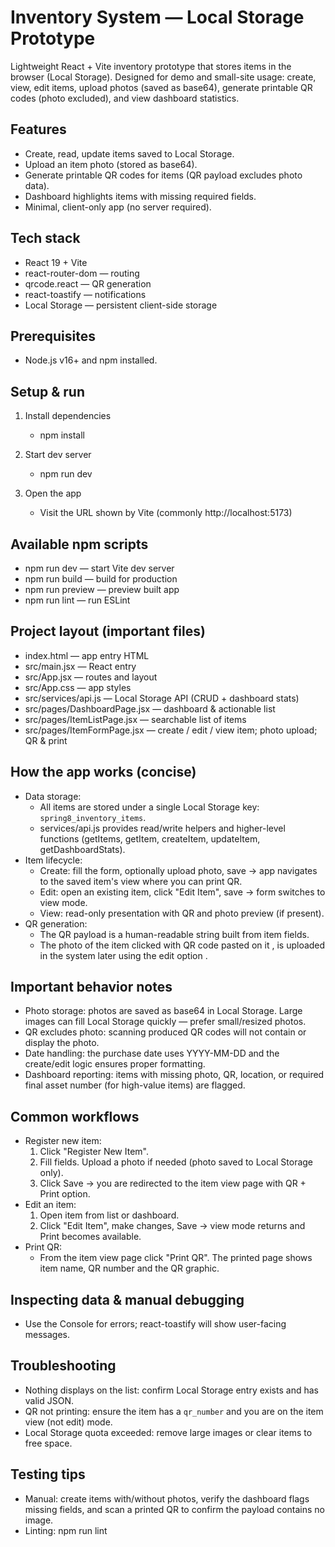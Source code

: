 # Inventory System — Local Storage Prototype

Lightweight React + Vite inventory prototype that stores items in the browser (Local Storage). Designed for demo and small-site usage: create, view, edit items, upload photos (saved as base64), generate printable QR codes (photo excluded), and view dashboard statistics.

## Features
- Create, read, update items saved to Local Storage.
- Upload an item photo (stored as base64).
- Generate printable QR codes for items (QR payload excludes photo data).
- Dashboard highlights items with missing required fields.
- Minimal, client-only app (no server required).

## Tech stack
- React 19 + Vite
- react-router-dom — routing
- qrcode.react — QR generation
- react-toastify — notifications
- Local Storage — persistent client-side storage

## Prerequisites
- Node.js v16+ and npm installed.

## Setup & run
1. Install dependencies
   - npm install

2. Start dev server
   - npm run dev

3. Open the app
   - Visit the URL shown by Vite (commonly http://localhost:5173)

## Available npm scripts
- npm run dev — start Vite dev server
- npm run build — build for production
- npm run preview — preview built app
- npm run lint — run ESLint

## Project layout (important files)
- index.html — app entry HTML
- src/main.jsx — React entry
- src/App.jsx — routes and layout
- src/App.css — app styles
- src/services/api.js — Local Storage API (CRUD + dashboard stats)
- src/pages/DashboardPage.jsx — dashboard & actionable list
- src/pages/ItemListPage.jsx — searchable list of items
- src/pages/ItemFormPage.jsx — create / edit / view item; photo upload; QR & print

## How the app works (concise)
- Data storage:
  - All items are stored under a single Local Storage key: `spring8_inventory_items`.
  - services/api.js provides read/write helpers and higher-level functions (getItems, getItem, createItem, updateItem, getDashboardStats).
- Item lifecycle:
  - Create: fill the form, optionally upload photo, save → app navigates to the saved item's view where you can print QR.
  - Edit: open an existing item, click "Edit Item", save → form switches to view mode.
  - View: read-only presentation with QR and photo preview (if present).
- QR generation:
  - The QR payload is a human-readable string built from item fields.
  - The photo of the item clicked with QR code pasted on it ,  is uploaded in the system later using the edit option .

## Important behavior notes
- Photo storage: photos are saved as base64 in Local Storage. Large images can fill Local Storage quickly — prefer small/resized photos.
- QR excludes photo: scanning produced QR codes will not contain or display the photo.
- Date handling: the purchase date uses YYYY-MM-DD and the create/edit logic ensures proper formatting.
- Dashboard reporting: items with missing photo, QR, location, or required final asset number (for high-value items) are flagged.

## Common workflows
- Register new item:
  1. Click "Register New Item".
  2. Fill fields. Upload a photo if needed (photo saved to Local Storage only).
  3. Click Save → you are redirected to the item view page with QR + Print option.
- Edit an item:
  1. Open item from list or dashboard.
  2. Click "Edit Item", make changes, Save → view mode returns and Print becomes available.
- Print QR:
  - From the item view page click "Print QR". The printed page shows item name, QR number and the QR graphic.

## Inspecting data & manual debugging

- Use the Console for errors; react-toastify will show user-facing messages.

## Troubleshooting
- Nothing displays on the list: confirm Local Storage entry exists and has valid JSON.
- QR not printing: ensure the item has a `qr_number` and you are on the item view (not edit) mode.
- Local Storage quota exceeded: remove large images or clear items to free space.

## Testing tips
- Manual: create items with/without photos, verify the dashboard flags missing fields, and scan a printed QR to confirm the payload contains no image.
- Linting: npm run lint


